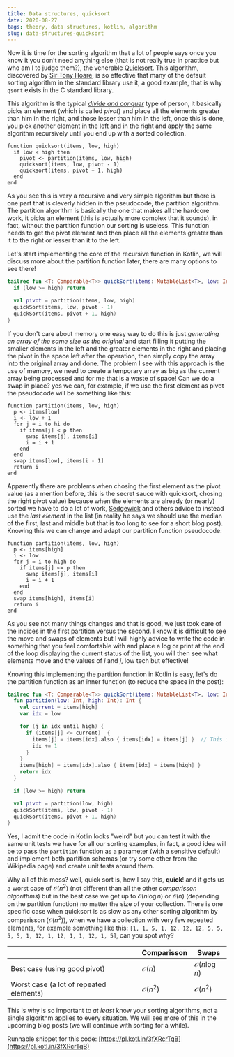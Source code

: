 ```yaml
---
title: Data structures, quicksort
date: 2020-08-27
tags: theory, data structures, kotlin, algorithm
slug: data-structures-quicksort
---
```


Now it is time for the sorting algorithm that a lot of people says once you know it you don't need anything else (that is not really true in practice but who am I to judge them?), the venerable [Quicksort](https://en.wikipedia.org/wiki/Quicksort). This algorithm, discovered by [Sir Tony Hoare](https://en.wikipedia.org/wiki/Tony_Hoare), is so effective that many of the default sorting algorithm in the standard library use it, a good example, that is why `qsort` exists in the C standard library.

This algorithm is the typical [_divide and conquer_](https://en.wikipedia.org/wiki/Divide-and-conquer_algorithm) type of person, it basically picks an element (which is called _pivot_) and place all the elements greater than him in the right, and those lesser than him in the left, once this is done, you pick another element in the left and in the right and apply the same algorithm recursively until you end up with a sorted collection.

```pseudocode
function quicksort(items, low, high)
  if low < high then
    pivot <- partition(items, low, high)
    quicksort(items, low, pivot - 1)
    quicksort(items, pivot + 1, high)
  end
end
```

As you see this is very a recursive and very simple algorithm but there is one part that is cleverly hidden in the pseudocode, the partition algorithm. The partition algorithm is basically the one that makes all the hardcore work, it picks an element (this is actually more complex that it sounds), in fact, without the partition function our sorting is useless. This function needs to get the pivot element and then place all the elements greater than it to the right or lesser than it to the left.

Let's start implementing the core of the recursive function in Kotlin, we will discuss more about the partition function later, there are many options to see there!

```kotlin
tailrec fun <T: Comparable<T>> quickSort(items: MutableList<T>, low: Int = 0, high: Int = items.size - 1) {
  if (low >= high) return

  val pivot = partition(items, low, high)
  quickSort(items, low, pivot - 1)
  quickSort(items, pivot + 1, high)
}
```

If you don't care about memory one easy way to do this is just _generating an array of the same size as the original_ and start filling it putting the smaller elements in the left and the greater elements in the right and placing the pivot in the space left after the operation, then simply copy the array into the original array and done. The problem I see with this approach is the use of memory, we need to create a temporary array as big as the current array being processed and for me that is a waste of space! Can we do a swap in place? yes we can, for example, if we use the first element as pivot the pseudocode will be something like this:

```pseudocode
function partition(items, low, high)
  p <- items[low]
  i <- low + 1
  for j = i to hi do
    if items[j] < p then
      swap items[j], items[i]
      i = i + 1
    end
  end
  swap items[low], items[i - 1]
  return i
end
```

Apparently there are problems when chosing the first element as the pivot value (as a mention before, this is the secret sauce with quicksort, chosing the right pivot value) because when the elements are already (or nearly) sorted we have to do a lot of work, [Sedgewick](https://en.wikipedia.org/wiki/Robert_Sedgewick_(computer_scientist)) and others advice to instead use the _last element_ in the list (in reality he says we should use the median of the first, last and middle but that is too long to see for a short blog post). Knowing this we can change and adapt our partition function pseudocode:

```pseudocode
function partition(items, low, high)
  p <- items[high]
  i <- low
  for j = i to high do
    if items[j] <= p then
      swap items[j], items[i]
      i = i + 1
    end
  end
  swap items[high], items[i]
  return i
end
```

As you see not many things changes and that is good, we just took care of the indices in the first partition versus the second. I know it is difficult to see the move and swaps of elements but I will highly advice to write the code in something that you feel comfortable with and place a log or print at the end of the loop displaying the current status of the list, you will then see what elements move and the values of $i$ and $j$, low tech but effective!

Knowing this implementing the partition function in Kotlin is easy, let's do the partition function as an inner function (to reduce the space in the post):

```kotlin
tailrec fun <T: Comparable<T>> quickSort(items: MutableList<T>, low: Int = 0, high: Int = items.size - 1) {
  fun partition(low: Int, high: Int): Int {
    val current = items[high]
    var idx = low

    for (j in idx until high) {
      if (items[j] <= current)  {
        items[j] = items[idx].also { items[idx] = items[j] }  // This is how you do the a,b = b, a in Kotlin
        idx += 1
      }
    }
    items[high] = items[idx].also { items[idx] = items[high] }
    return idx
  }

  if (low >= high) return

  val pivot = partition(low, high)
  quickSort(items, low, pivot - 1)
  quickSort(items, pivot + 1, high)
}
```

Yes, I admit the code in Kotlin looks "weird" but you can test it with the same unit tests we have for all our sorting examples, in fact, a good idea will be to pass the `partition` function as a parameter (with a sensitive default) and implement both partition schemas (or try some other from the Wikipedia page) and create unit tests around them.

Why all of this mess? well, quick sort is, how I say this, **quick**! and it gets us a worst case of $\mathcal{O}(n^2)$ (not different than all the other _comparisson algorithms_) but in the best case we get up to $\mathcal{O}(n \log{n})$ or $\mathcal{O}(n)$ (depending on the partition function) no matter the size of your collection. There is one specific case when quicksort is as slow as any other sorting algorithm by comparisson ($\mathcal{O}(n^2)$), when we have a collection with very few repeated elements, for example something like this: `[1, 1, 5, 1, 12, 12, 12, 5, 5, 5, 5, 1, 12, 1, 12, 1, 1, 12, 1, 5]`, can you spot why?

|                                         | Comparisson        | Swaps                    |
|-----------------------------------------|--------------------|--------------------------|
| Best case (using good pivot)            | $\mathcal{O}(n)$   | $\mathcal{O}(n \log{n})$ |
| Worst case (a lot of repeated elements) | $\mathcal{O}(n^2)$ | $\mathcal{O}(n^2)$       |

This is why is so important to _at least_ know your sorting algorithms, not a single algorithm applies to every situation. We will see more of this in the upcoming blog posts (we will continue with sorting for a while). 

Runnable snippet for this code: [https://pl.kotl.in/3fXRcrTqB](https://pl.kotl.in/3fXRcrTqB)
